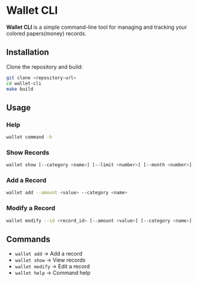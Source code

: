 # Wallet CLI

**Wallet CLI** is a simple command-line tool for managing and tracking your colored papers(money) records.

## Installation

Clone the repository and build:

```sh
git clone <repository-url>
cd wallet-cli
make build
```

## Usage

### Help

```sh
wallet command -h
```

### Show Records

```sh
wallet show [--category <name>] [--limit <number>] [--month <number>]
```

### Add a Record

```sh
wallet add --amount <value> --category <name>
```

### Modify a Record

```sh
wallet modify --id <record_id> [--amount <value>] [--category <name>]
```

## Commands

- `wallet add` → Add a record
- `wallet show` → View records
- `wallet modify` → Edit a record
- `wallet help` → Command help
